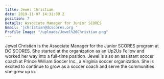 ```yaml
---
title: Jewel Christian
date: 2019-11-07 14:31:00 Z
position: 7
Details: Associate Manager for Junior SCORES
Email: 'jchristian@dcscores.org '
Profile Image: "/uploads/Jewel%20Christian.png"
---
```


Jewel Christian is the Associate Manager for the Junior SCORES program at DC SCORES. She started at the organization as an Up2Us Fellow and worked her way into a full-time position. Jewel is also an assistant soccer coach at Prince William Soccer Inc., a Virginia soccer organization. She is excited to continue to grow as a soccer coach and serve the communities she grew up in.